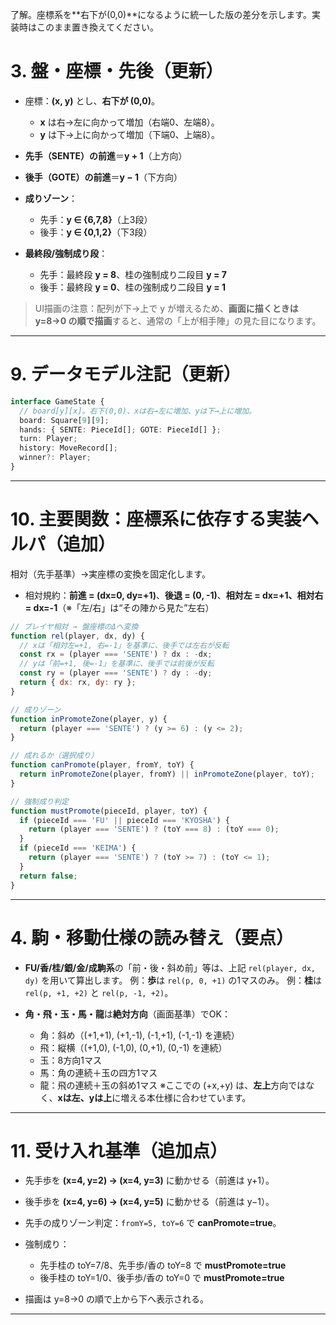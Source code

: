 了解。座標系を**右下が(0,0)**になるように統一した版の差分を示します。実装時はこのまま置き換えてください。

# 3. 盤・座標・先後（更新）

* 座標：**(x, y)** とし、**右下が (0,0)**。

  * **x** は右→左に向かって増加（右端0、左端8）。
  * **y** は下→上に向かって増加（下端0、上端8）。
* **先手（SENTE）の前進**＝**y + 1**（上方向）
* **後手（GOTE）の前進**＝**y − 1**（下方向）
* **成りゾーン**：

  * 先手：**y ∈ {6,7,8}**（上3段）
  * 後手：**y ∈ {0,1,2}**（下3段）
* **最終段/強制成り段**：

  * 先手：最終段 **y = 8**、桂の強制成り二段目 **y = 7**
  * 後手：最終段 **y = 0**、桂の強制成り二段目 **y = 1**

> UI描画の注意：配列が下→上で y が増えるため、**画面に描くときは y=8→0 の順で描画**すると、通常の「上が相手陣」の見た目になります。

---

# 9. データモデル注記（更新）

```ts
interface GameState {
  // board[y][x]。右下(0,0)、xは右→左に増加、yは下→上に増加。
  board: Square[9][9];
  hands: { SENTE: PieceId[]; GOTE: PieceId[] };
  turn: Player;
  history: MoveRecord[];
  winner?: Player;
}
```

---

# 10. 主要関数：座標系に依存する実装ヘルパ（追加）

相対（先手基準）→実座標の変換を固定化します。

* 相対規約：**前進 = (dx=0, dy=+1)**、**後退 = (0, -1)**、**相対左 = dx=+1、相対右 = dx=-1**（※「左/右」は“その陣から見た”左右）

```js
// プレイヤ相対 → 盤座標のΔへ変換
function rel(player, dx, dy) {
  // xは「相対左=+1, 右=-1」を基準に、後手では左右が反転
  const rx = (player === 'SENTE') ? dx : -dx;
  // yは「前=+1, 後=-1」を基準に、後手では前後が反転
  const ry = (player === 'SENTE') ? dy : -dy;
  return { dx: rx, dy: ry };
}

// 成りゾーン
function inPromoteZone(player, y) {
  return (player === 'SENTE') ? (y >= 6) : (y <= 2);
}

// 成れるか（選択成り）
function canPromote(player, fromY, toY) {
  return inPromoteZone(player, fromY) || inPromoteZone(player, toY);
}

// 強制成り判定
function mustPromote(pieceId, player, toY) {
  if (pieceId === 'FU' || pieceId === 'KYOSHA') {
    return (player === 'SENTE') ? (toY === 8) : (toY === 0);
  }
  if (pieceId === 'KEIMA') {
    return (player === 'SENTE') ? (toY >= 7) : (toY <= 1);
  }
  return false;
}
```

---

# 4. 駒・移動仕様の読み替え（要点）

* **FU/香/桂/銀/金/成駒系**の「前・後・斜め前」等は、上記 `rel(player, dx, dy)` を用いて算出します。
  例：**歩**は `rel(p, 0, +1)` の1マスのみ。
  例：**桂**は `rel(p, +1, +2)` と `rel(p, -1, +2)`。
* **角・飛・玉・馬・龍**は**絶対方向**（画面基準）でOK：

  * 角：斜め（(+1,+1), (+1,-1), (-1,+1), (-1,-1) を連続）
  * 飛：縦横（(+1,0), (-1,0), (0,+1), (0,-1) を連続）
  * 玉：8方向1マス
  * 馬：角の連続＋玉の四方1マス
  * 龍：飛の連続＋玉の斜め1マス
    ※ここでの (+x,+y) は、**左上**方向ではなく、**xは左、yは上**に増える本仕様に合わせています。

---

# 11. 受け入れ基準（追加点）

* 先手歩を **(x=4, y=2) → (x=4, y=3)** に動かせる（前進は y+1）。
* 後手歩を **(x=4, y=6) → (x=4, y=5)** に動かせる（前進は y−1）。
* 先手の成りゾーン判定：`fromY=5, toY=6` で **canPromote=true**。
* 強制成り：

  * 先手桂の toY=7/8、先手歩/香の toY=8 で **mustPromote=true**
  * 後手桂の toY=1/0、後手歩/香の toY=0 で **mustPromote=true**
* 描画は y=8→0 の順で上から下へ表示される。

---
